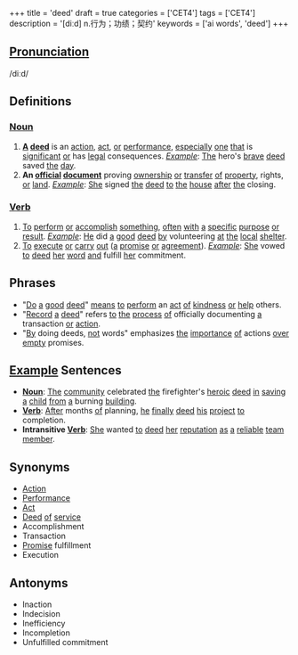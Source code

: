 +++
title = 'deed'
draft = true
categories = ['CET4']
tags = ['CET4']
description = '[diːd] n.行为；功绩；契约'
keywords = ['ai words', 'deed']
+++

## [Pronunciation](/post/pronunciation/)
/diːd/

## Definitions
### [Noun](/post/noun/)
1. **[A](/post/a/) [deed](/post/deed/)** is an [action](/post/action/), [act](/post/act/), [or](/post/or/) [performance](/post/performance/), [especially](/post/especially/) [one](/post/one/) [that](/post/that/) is [significant](/post/significant/) [or](/post/or/) has [legal](/post/legal/) consequences. *[Example](/post/example/)*: [The](/post/the/) hero's [brave](/post/brave/) [deed](/post/deed/) saved [the](/post/the/) [day](/post/day/).
2. **An [official](/post/official/) [document](/post/document/)** proving [ownership](/post/ownership/) [or](/post/or/) [transfer](/post/transfer/) [of](/post/of/) [property](/post/property/), rights, [or](/post/or/) [land](/post/land/). *[Example](/post/example/)*: [She](/post/she/) signed [the](/post/the/) [deed](/post/deed/) [to](/post/to/) [the](/post/the/) [house](/post/house/) [after](/post/after/) [the](/post/the/) closing.

### [Verb](/post/verb/)
1. [To](/post/to/) [perform](/post/perform/) [or](/post/or/) [accomplish](/post/accomplish/) [something](/post/something/), [often](/post/often/) [with](/post/with/) [a](/post/a/) [specific](/post/specific/) [purpose](/post/purpose/) [or](/post/or/) [result](/post/result/). *[Example](/post/example/)*: [He](/post/he/) did [a](/post/a/) [good](/post/good/) [deed](/post/deed/) [by](/post/by/) volunteering [at](/post/at/) [the](/post/the/) [local](/post/local/) [shelter](/post/shelter/).
2. [To](/post/to/) [execute](/post/execute/) [or](/post/or/) [carry](/post/carry/) [out](/post/out/) ([a](/post/a/) [promise](/post/promise/) [or](/post/or/) [agreement](/post/agreement/)). *[Example](/post/example/)*: [She](/post/she/) vowed [to](/post/to/) [deed](/post/deed/) [her](/post/her/) [word](/post/word/) [and](/post/and/) fulfill [her](/post/her/) commitment.

## Phrases
- "[Do](/post/do/) [a](/post/a/) [good](/post/good/) [deed](/post/deed/)" [means](/post/means/) [to](/post/to/) [perform](/post/perform/) an [act](/post/act/) [of](/post/of/) [kindness](/post/kindness/) [or](/post/or/) [help](/post/help/) others.
- "[Record](/post/record/) [a](/post/a/) [deed](/post/deed/)" refers [to](/post/to/) [the](/post/the/) [process](/post/process/) [of](/post/of/) officially documenting [a](/post/a/) transaction [or](/post/or/) [action](/post/action/).
- "[By](/post/by/) doing deeds, [not](/post/not/) words" emphasizes [the](/post/the/) [importance](/post/importance/) [of](/post/of/) actions [over](/post/over/) [empty](/post/empty/) promises.

## [Example](/post/example/) Sentences
- **[Noun](/post/noun/)**: [The](/post/the/) [community](/post/community/) celebrated [the](/post/the/) firefighter's [heroic](/post/heroic/) [deed](/post/deed/) [in](/post/in/) [saving](/post/saving/) [a](/post/a/) [child](/post/child/) [from](/post/from/) [a](/post/a/) burning [building](/post/building/).
- **[Verb](/post/verb/)**: [After](/post/after/) months [of](/post/of/) planning, [he](/post/he/) [finally](/post/finally/) [deed](/post/deed/) [his](/post/his/) [project](/post/project/) [to](/post/to/) completion.
- **Intransitive [Verb](/post/verb/)**: [She](/post/she/) wanted [to](/post/to/) [deed](/post/deed/) [her](/post/her/) [reputation](/post/reputation/) [as](/post/as/) [a](/post/a/) [reliable](/post/reliable/) [team](/post/team/) [member](/post/member/).

## Synonyms
- [Action](/post/action/)
- [Performance](/post/performance/)
- [Act](/post/act/)
- [Deed](/post/deed/) [of](/post/of/) [service](/post/service/)
- Accomplishment
- Transaction
- [Promise](/post/promise/) fulfillment
- Execution

## Antonyms
- Inaction
- Indecision
- Inefficiency
- Incompletion
- Unfulfilled commitment
